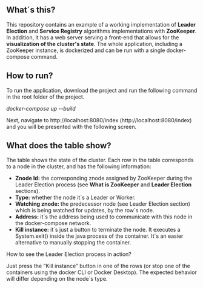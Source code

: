 
## What´s this?

This repository contains an example of a working implementation of **Leader Election** and **Service Registry** algorithms implementations with **ZooKeeper**. In addition, it has a web server serving a front-end that allows for the **visualization of the cluster's state**. The whole application, including a ZooKeeper instance, is dockerized and can be run with a single docker-compose command.

## How to run?

To run the application, download the project and run the following command in the root folder of the project.

*docker-compose up --build*

Next, navigate to http://localhost:8080/index (http://localhost:8080/index)
  and you will be presented with the following screen.

  

## What does the table show?

  

The table shows the state of the cluster. Each row in the table corresponds to a node in the cluster, and has the following information:

-   **Znode Id:** the corresponding znode assigned by ZooKeeper during the Leader Election process (see **What is ZooKeeper** and **Leader Election** sections).
-   **Type:** whether the node it´s a Leader or Worker.
-   **Watching znode:** the predecessor node (see Leader Election section) which is being watched for updates, by the row´s node.
-   **Address:** it´s the address being used to communicate with this node in the docker-compose network.
-   **Kill instance:** it´s just a button to terminate the node. It executes a System.exit() inside the java process of the container. It´s an easier alternative to manually stopping the container.

How to see the Leader Election process in action?

Just press the “Kill instance” button in one of the rows (or stop one of the containers using the docker CLI or Docker Desktop). The expected behavior will differ depending on the node´s type.
